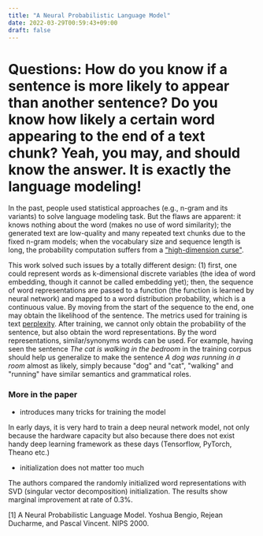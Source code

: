 ```yaml
---
title: "A Neural Probabilistic Language Model"
date: 2022-03-29T00:59:43+09:00
draft: false
---
```


# Questions: How do you know if a sentence is more likely to appear than another sentence? Do you know how likely a certain word appearing to the end of a text chunk? Yeah, you may, and should know the answer. It is exactly the language modeling! 

In the past, people used statistical approaches (e.g., n-gram and its variants) to solve language modeling task. But the flaws are apparent: it knows nothing about the word (makes no use of word similarity); the generated text are low-quality and many repeated text chunks due to the fixed n-gram models; when the vocabulary size and sequence length is long, the probability computation suffers from a ["high-dimension curse"](https://en.wikipedia.org/wiki/Curse_of_dimensionality).

This work solved such issues by a totally different design: (1) first, one could represent words as k-dimensional discrete variables (the idea of word embedding, though it cannot be called embedding yet); then, the sequence of word representations are passed to a function (the function is learned by neural network) and mapped to a word distribution probability, which is a continuous value. By moving from the start of the sequence to the end, one may obtain the likelihood of the sentence. 
The metrics used for training is text [perplexity](https://en.wikipedia.org/wiki/Perplexity). After training, we cannot only obtain the probability of the sentence, but also obtain the word representations. 
By the word representations, similar/synonyms words can be used. For example, having seen the sentence _The
cat is walking in the bedroom_ in the training corpus should help us generalize to make the sentence _A dog was running in a room_ almost as likely, simply because "dog" and "cat", "walking"
and "running" have similar semantics and grammatical roles. 

### More in the paper
- introduces many tricks for training the model

In early days, it is very hard to train a deep neural network model, not only because the hardware capacity but also because there does not exist handy deep learning framework as these days (Tensorflow, PyTorch, Theano etc.)

- initialization does not matter too much

The authors compared the randomly initialized word representations with SVD (singular vector decomposition) initialization. The results show marginal improvement at rate of 0.3%.


[1] A Neural Probabilistic Language Model. Yoshua Bengio, Rejean Ducharme, and Pascal Vincent. NIPS 2000.